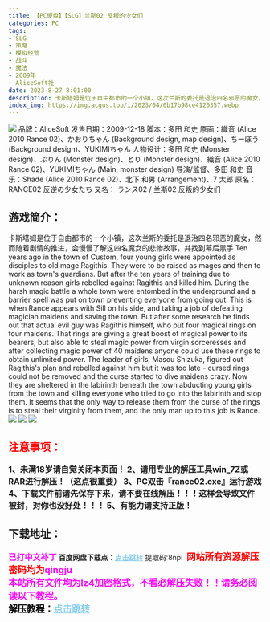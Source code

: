 ```yaml
---
title: 【PC硬盘】【SLG】兰斯02 反叛的少女们
categories: PC
tags:
- SLG
- 策略
- 模拟经营
- 战斗
- 魔法
- 2009年
- AliceSoft社
date: 2023-8-27 8:01:00
description: 卡斯塔姆是位于自由都市的一个小镇，这次兰斯的委托是退治四名邪恶的魔女，然而随着剧情的推进，会慢慢了解这四名魔女的悲惨故事，并找到幕后黑手
index_img: https://img.acgus.top/i/2023/04/0b17b98ce4120357.webp
---
```

![](https://img.acgus.top/i/2023/04/0b17b98ce4120357.webp)
品牌：AliceSoft
发售日期：2009-12-18
脚本：多田 和史
原画：織音 (Alice 2010 Rance 02)、かおりちゃん (Background design, map design)、ちーぼう (Background design)、YUKIMIちゃん
人物设计：多田 和史 (Monster design)、ぷりん (Monster design)、とり (Monster design)、織音 (Alice 2010 Rance 02)、YUKIMIちゃん (Main, monster design)
导演/监督、多田 和史
音乐：Shade (Alice 2010 Rance 02)、北下 和男 (Arrangement)、7 太郎
原名：RANCE02 反逆の少女たち
又名： ランス02 / 兰斯02 反叛的少女们

## 游戏简介：
卡斯塔姆是位于自由都市的一个小镇，这次兰斯的委托是退治四名邪恶的魔女，然而随着剧情的推进，会慢慢了解这四名魔女的悲惨故事，并找到幕后黑手
Ten years ago in the town of Custom, four young girls were appointed as disciples to old mage Ragithis. They were to be raised as mages and then to work as town's guardians. But after the ten years of training due to unknown reason girls rebelled against Ragithis and killed him. During the harsh magic battle a whole town were entombed in the underground and a barrier spell was put on town preventing everyone from going out.
This is when Rance appears with Sill on his side, and taking a job of defeating magician maidens and saving the town. But after some research he finds out that actual evil guy was Ragithis himself, who put four magical rings on four maidens. That rings are giving a great boost of magical power to its bearers, but also able to steal magic power from virgin sorceresses and after collecting magic power of 40 maidens anyone could use these rings to obtain unlimited power. The leader of girls, Masou Shizuka, figured out Ragithis's plan and rebelled against him but it was too late - cursed rings could not be removed and the curse started to dive maidens crazy. Now they are sheltered in the labirinth beneath the town abducting young girls from the town and killing everyone who tried to go into the labirinth and stop them. It seems that the only way to release them from the curse of the rings is to steal their virginity from them, and the only man up to this job is Rance. 
![](https://img.acgus.top/i/2023/04/66565b0ef1120458.webp)
![](https://img.acgus.top/i/2023/04/34d50ad8cc120405.webp)
![](https://img.acgus.top/i/2023/04/c9f087c436120401.webp)






## <font color=#FF0000 >注意事项：</font>
<font size=3><b>1、未满18岁请自觉关闭本页面！
2、请用专业的解压工具win_7Z或RAR进行解压！（这点很重要）
3、PC双击『rance02.exe』运行游戏
4、下载文件前请先保存下来，请不要在线解压！！！这样会导致文件被封，对你也没好处！！！
5、有能力请支持正版！</b></font>

## 下载地址：
<font color=#FF00FF size=3><b>已打中文补丁</b></font>
<b>百度网盘下载点：</b><a href="https://pan.baidu.com/s/1Tv8Rlwi9-e0BEBDVE0sCAw?pwd=8npi" style="color: #87CEEB;"><b>点击跳转</b></a> 提取码:8npi
<a style="padding: 0" href="https://post.qingju.org/AD/"><img style="max-width:100%" src="https://img.acgus.top/i/2024/07/478f689b8021d8d499ab43d21acf137a.gif" alt=""></a>
<b><font color=#FF0000 size=4>网站所有资源解压密码均为</b></font><b><font color=#FF00FF size=4>qingju</font><font color=#FF0000 ></font></b><br><b><font color=#FF00FF size=4>本站所有文件均为lz4加密格式，不看必解压失败！！请务必阅读以下教程。</b></font><br><b><font color=#000 size=4>解压教程：</b><a href="https://post.qingju.org/tutorial/000/" style="color: #87CEEB;"><b>点击跳转</b></a>